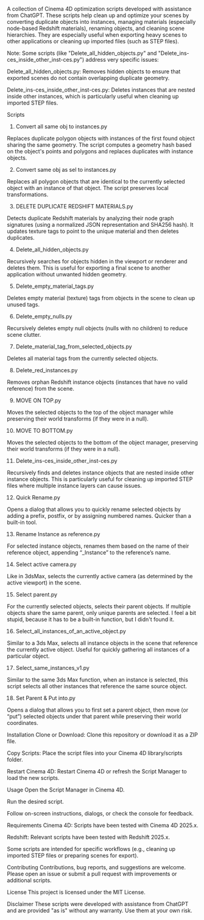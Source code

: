 A collection of Cinema 4D optimization scripts developed with assistance from ChatGPT. These scripts help clean up and optimize your scenes by converting duplicate objects into instances, managing materials (especially node-based Redshift materials), renaming objects, and cleaning scene hierarchies. They are especially useful when exporting heavy scenes to other applications or cleaning up imported files (such as STEP files).

Note: Some scripts (like "Delete_all_hidden_objects.py" and "Delete_ins-ces_inside_other_inst-ces.py") address very specific issues:

Delete_all_hidden_objects.py: Removes hidden objects to ensure that exported scenes do not contain overlapping duplicate geometry.

Delete_ins-ces_inside_other_inst-ces.py: Deletes instances that are nested inside other instances, which is particularly useful when cleaning up imported STEP files.

Scripts

1. Convert all same obj to instances.py
   
Replaces duplicate polygon objects with instances of the first found object sharing the same geometry. The script computes a geometry hash based on the object's points and polygons and replaces duplicates with instance objects.

2. Convert same obj as sel to instances.py
   
Replaces all polygon objects that are identical to the currently selected object with an instance of that object. The script preserves local transformations.

3. DELETE DUPLICATE REDSHIFT MATERIALS.py
   
Detects duplicate Redshift materials by analyzing their node graph signatures (using a normalized JSON representation and SHA256 hash). It updates texture tags to point to the unique material and then deletes duplicates.

4. Delete_all_hidden_objects.py
   
Recursively searches for objects hidden in the viewport or renderer and deletes them. This is useful for exporting a final scene to another application without unwanted hidden geometry.

5. Delete_empty_material_tags.py
    
Deletes empty material (texture) tags from objects in the scene to clean up unused tags.

6. Delete_empty_nulls.py
    
Recursively deletes empty null objects (nulls with no children) to reduce scene clutter.

7. Delete_material_tag_from_selected_objects.py
    
Deletes all material tags from the currently selected objects.

8. Delete_red_instances.py
    
Removes orphan Redshift instance objects (instances that have no valid reference) from the scene.

9. MOVE ON TOP.py
    
Moves the selected objects to the top of the object manager while preserving their world transforms (if they were in a null).

10. MOVE TO BOTTOM.py
    
Moves the selected objects to the bottom of the object manager, preserving their world transforms (if they were in a null).

11. Delete_ins-ces_inside_other_inst-ces.py
    
Recursively finds and deletes instance objects that are nested inside other instance objects. This is particularly useful for cleaning up imported STEP files where multiple instance layers can cause issues.

12. Quick Rename.py
    
Opens a dialog that allows you to quickly rename selected objects by adding a prefix, postfix, or by assigning numbered names. Quicker than a built-in tool.

13. Rename Instance as reference.py
    
For selected instance objects, renames them based on the name of their reference object, appending “_Instance” to the reference’s name.

14. Select active camera.py
    
Like in 3dsMax, selects the currently active camera (as determined by the active viewport) in the scene. 

15. Select parent.py
    
For the currently selected objects, selects their parent objects. If multiple objects share the same parent, only unique parents are selected. I feel a bit stupid, because it has to be a built-in function, but I didn't found it.

16. Select_all_instances_of_an_active_object.py
    
Similar to a 3ds Max, selects all instance objects in the scene that reference the currently active object. Useful for quickly gathering all instances of a particular object.

17. Select_same_instances_v1.py
    
Similar to the same 3ds Max function, when an instance is selected, this script selects all other instances that reference the same source object.

18. Set Parent & Put into.py
    
Opens a dialog that allows you to first set a parent object, then move (or “put”) selected objects under that parent while preserving their world coordinates.

Installation
Clone or Download:
Clone this repository or download it as a ZIP file.

Copy Scripts:
Place the script files into your Cinema 4D library/scripts folder.

Restart Cinema 4D:
Restart Cinema 4D or refresh the Script Manager to load the new scripts.

Usage
Open the Script Manager in Cinema 4D.

Run the desired script.

Follow on-screen instructions, dialogs, or check the console for feedback.

Requirements
Cinema 4D: Scripts have been tested with Cinema 4D 2025.x.

Redshift: Relevant scripts have been tested with Redshift 2025.x.

Some scripts are intended for specific workflows (e.g., cleaning up imported STEP files or preparing scenes for export).

Contributing
Contributions, bug reports, and suggestions are welcome. Please open an issue or submit a pull request with improvements or additional scripts.

License
This project is licensed under the MIT License.

Disclaimer
These scripts were developed with assistance from ChatGPT and are provided "as is" without any warranty. Use them at your own risk.


